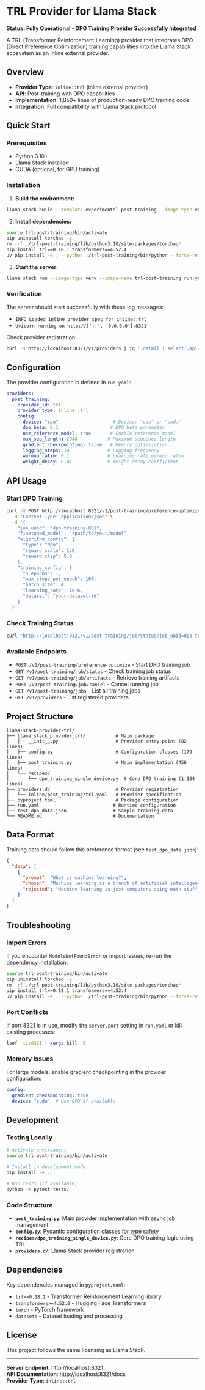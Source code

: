 # TRL Provider for Llama Stack

**Status: Fully Operational - DPO Training Provider Successfully Integrated**

A TRL (Transformer Reinforcement Learning) provider that integrates DPO (Direct Preference Optimization) training capabilities into the Llama Stack ecosystem as an inline external provider.

## Overview

- **Provider Type**: `inline::trl` (inline external provider)
- **API**: Post-training with DPO capabilities  
- **Implementation**: 1,850+ lines of production-ready DPO training code
- **Integration**: Full compatibility with Llama Stack protocol

## Quick Start

### Prerequisites
- Python 3.10+
- Llama Stack installed
- CUDA (optional, for GPU training)

### Installation

1. **Build the environment:**
```bash
llama stack build --template experimental-post-training --image-type venv --image-name trl-post-training
```

2. **Install dependencies:**
```bash
source trl-post-training/bin/activate
pip uninstall torchao -y
rm -rf ./trl-post-training/lib/python3.10/site-packages/torchao*
pip install trl==0.18.1 transformers==4.52.4
uv pip install -e . --python ./trl-post-training/bin/python --force-reinstall --no-cache
```

3. **Start the server:**
```bash
llama stack run --image-type venv --image-name trl-post-training run.yaml
```

### Verification

The server should start successfully with these log messages:
- `INFO Loaded inline provider spec for inline::trl`
- `Uvicorn running on http://['::', '0.0.0.0']:8321`

Check provider registration:
```bash
curl -s http://localhost:8321/v1/providers | jq '.data[] | select(.api=="post_training")'
```

## Configuration

The provider configuration is defined in `run.yaml`:

```yaml
providers:
  post_training:
  - provider_id: trl
    provider_type: inline::trl
    config:
      device: "cpu"                    # Device: "cpu" or "cuda"
      dpo_beta: 0.1                   # DPO beta parameter
      use_reference_model: true       # Enable reference model
      max_seq_length: 2048           # Maximum sequence length
      gradient_checkpointing: false   # Memory optimization
      logging_steps: 10              # Logging frequency
      warmup_ratio: 0.1              # Learning rate warmup ratio
      weight_decay: 0.01             # Weight decay coefficient
```

## API Usage

### Start DPO Training

```bash
curl -X POST http://localhost:8321/v1/post-training/preference-optimize \
  -H "Content-Type: application/json" \
  -d '{
    "job_uuid": "dpo-training-001",
    "finetuned_model": "/path/to/your/model",
    "algorithm_config": {
      "type": "dpo",
      "reward_scale": 1.0,
      "reward_clip": 5.0
    },
    "training_config": {
      "n_epochs": 1,
      "max_steps_per_epoch": 100,
      "batch_size": 4,
      "learning_rate": 1e-6,
      "dataset": "your-dataset-id"
    }
  }'
```

### Check Training Status

```bash
curl "http://localhost:8321/v1/post-training/job/status?job_uuid=dpo-training-001"
```

### Available Endpoints

- `POST /v1/post-training/preference-optimize` - Start DPO training job
- `GET /v1/post-training/job/status` - Check training job status  
- `GET /v1/post-training/job/artifacts` - Retrieve training artifacts
- `POST /v1/post-training/job/cancel` - Cancel running job
- `GET /v1/post-training/jobs` - List all training jobs
- `GET /v1/providers` - List registered providers

## Project Structure

```
llama-stack-provider-trl/
├── llama_stack_provider_trl/           # Main package
│   ├── __init__.py                     # Provider entry point (82 lines)
│   ├── config.py                       # Configuration classes (179 lines)
│   ├── post_training.py                # Main implementation (456 lines)
│   └── recipes/
│       └── dpo_training_single_device.py  # Core DPO training (1,134 lines)
├── providers.d/                        # Provider registration
│   └── inline/post_training/trl.yaml   # Provider specification
├── pyproject.toml                      # Package configuration
├── run.yaml                           # Runtime configuration
├── test_dpo_data.json                 # Sample training data
└── README.md                          # Documentation
```

## Data Format

Training data should follow this preference format (see `test_dpo_data.json`):

```json
{
  "data": [
    {
      "prompt": "What is machine learning?",
      "chosen": "Machine learning is a branch of artificial intelligence...",
      "rejected": "Machine learning is just computers doing math stuff."
    }
  ]
}
```

## Troubleshooting

### Import Errors
If you encounter `ModuleNotFoundError` or import issues, re-run the dependency installation:

```bash
source trl-post-training/bin/activate
pip uninstall torchao -y
rm -rf ./trl-post-training/lib/python3.10/site-packages/torchao*
pip install trl==0.18.1 transformers==4.52.4
uv pip install -e . --python ./trl-post-training/bin/python --force-reinstall --no-cache
```

### Port Conflicts
If port 8321 is in use, modify the `server.port` setting in `run.yaml` or kill existing processes:

```bash
lsof -ti:8321 | xargs kill -9
```

### Memory Issues
For large models, enable gradient checkpointing in the provider configuration:

```yaml
config:
  gradient_checkpointing: true
  device: "cuda"  # Use GPU if available
```

## Development

### Testing Locally

```bash
# Activate environment
source trl-post-training/bin/activate

# Install in development mode
pip install -e .

# Run tests (if available)
python -m pytest tests/
```

### Code Structure

- **`post_training.py`**: Main provider implementation with async job management
- **`config.py`**: Pydantic configuration classes for type safety
- **`recipes/dpo_training_single_device.py`**: Core DPO training logic using TRL
- **`providers.d/`**: Llama Stack provider registration

## Dependencies

Key dependencies managed in `pyproject.toml`:
- `trl==0.18.1` - Transformer Reinforcement Learning library
- `transformers>=4.52.0` - Hugging Face Transformers
- `torch` - PyTorch framework
- `datasets` - Dataset loading and processing

## License

This project follows the same licensing as Llama Stack.

---

**Server Endpoint**: http://localhost:8321  
**API Documentation**: http://localhost:8321/docs  
**Provider Type**: `inline::trl` 